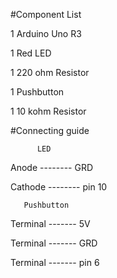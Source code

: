 
   #Component List
   
   
1	Arduino Uno R3

1	Red LED

1	220 ohm Resistor

1	Pushbutton

1	10 kohm Resistor


  #Connecting guide  
   
          LED
 Anode   -------- GRD

Cathode -------- pin 10
                       
                       
       Pushbutton
      
  Terminal ------- 5V  
  
  Terminal ------- GRD
  
  Terminal ------- pin 6
  

